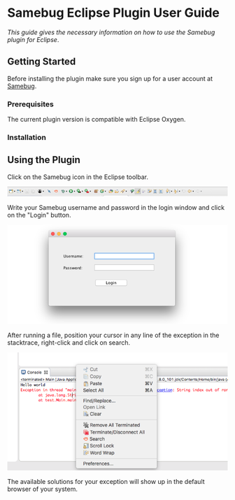 # Samebug Eclipse Plugin User Guide 
*This guide gives the necessary information on how to use the Samebug plugin for Eclipse*.

## Getting Started
Before installing the plugin make sure you sign up for a user account at [Samebug](https://samebug.io/).

### Prerequisites
The current plugin version is compatible with Eclipse Oxygen.

### Installation 


## Using the Plugin 
  Click on the Samebug icon in the Eclipse toolbar.
  
  ![](toolbar.png)
  
  Write your Samebug username and password in the login window and click on the "Login" button.
  
  ![](login.png)
  
  After running a file, position your cursor in any line of the exception in the stacktrace, right-click and click on search.
  
  ![](search.png)    

  The available solutions for your exception will show up in the default browser of your system.
